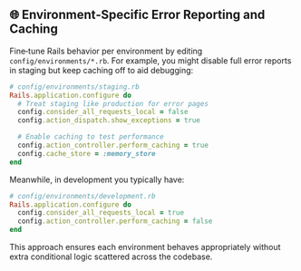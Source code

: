 ## 🌐 Environment‑Specific Error Reporting and Caching

Fine‑tune Rails behavior per environment by editing `config/environments/*.rb`. For example, you might disable full error reports in staging but keep caching off to aid debugging:

```ruby
# config/environments/staging.rb
Rails.application.configure do
  # Treat staging like production for error pages
  config.consider_all_requests_local = false
  config.action_dispatch.show_exceptions = true

  # Enable caching to test performance
  config.action_controller.perform_caching = true
  config.cache_store = :memory_store
end
```

Meanwhile, in development you typically have:

```ruby
# config/environments/development.rb
Rails.application.configure do
  config.consider_all_requests_local = true
  config.action_controller.perform_caching = false
end
```

This approach ensures each environment behaves appropriately without extra conditional logic scattered across the codebase.